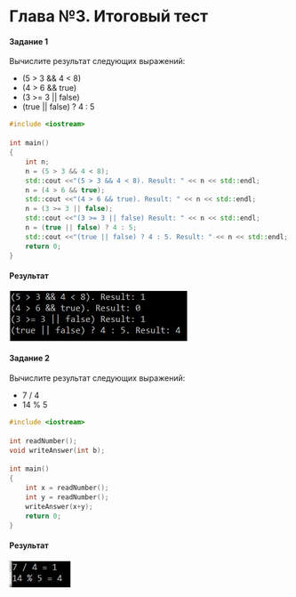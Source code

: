# Глава №3. Итоговый тест
#### Задание 1
Вычислите результат следующих выражений:
- (5 > 3 && 4 < 8)
- (4 > 6 && true)
- (3 >= 3 || false)
- (true || false) ? 4 : 5
```cpp
#include <iostream>

int main()
{
    int n;
    n = (5 > 3 && 4 < 8);
    std::cout <<"(5 > 3 && 4 < 8). Result: " << n << std::endl;
    n = (4 > 6 && true);
    std::cout <<"(4 > 6 && true). Result: " << n << std::endl;
    n = (3 >= 3 || false);
    std::cout <<"(3 >= 3 || false) Result: " << n << std::endl;
    n = (true || false) ? 4 : 5;
    std::cout <<"(true || false) ? 4 : 5. Result: " << n << std::endl;
    return 0;
}
```
#### Результат
![результат](/test3_zad1.jpg)

#### Задание 2
Вычислите результат следующих выражений:
- 7 / 4
- 14 % 5  
```cpp
#include <iostream>

int readNumber();
void writeAnswer(int b);

int main()
{
    int x = readNumber();
    int y = readNumber();
    writeAnswer(x+y);
    return 0;
}
```
#### Результат
![результат](/test3_zad2.jpg)
